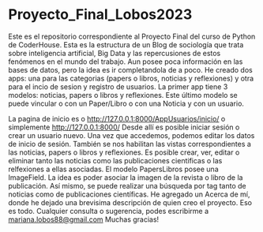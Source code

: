 # Proyecto_Final_Lobos2023
Este es el repositorio correspondiente al Proyecto Final del curso de Python de CoderHouse.
Esta es la estructura de un Blog de sociología que trata sobre inteligencia artificial, Big Data y las repercusiones de estos fenómenos en el mundo del trabajo. Aun posee poca información en las bases de datos, pero la idea es ir completandola de a poco. 
He creado dos apps: una para las categorias (papers o libros, noticias y reflexiones) y otra para el incio de sesion y registro de usuarios. 
La primer app tiene 3 modelos: noticias, papers o libros y reflexiones. Este último modelo se puede vincular o con un Paper/Libro o con una Noticia y con un usuario.

La pagina de inicio es o http://127.0.0.1:8000/AppUsuarios/inicio/ o simplemente http://127.0.0.1:8000/ 
Desde allí es posible iniciar sesión o crear un usuario nuevo.
Una vez que accedemos, podemos editar los datos de inicio de sesión.
También se nos habilitan las vistas correspondientes a las noticias, papers o libros y reflexiones.
Es posible crear, ver, editar o eliminar tanto las noticias como las publicaciones cientificas o las relfexiones a ellas asociadas. El modelo PapersLibros posee una ImageField. La idea es poder asociar la imagen de la revista o libro de la publicación.
Así mismo, se puede realizar una búsqueda por tag tanto de noticias como de publicaciones científicas.
He agregado un Acerca de mí, donde he dejado una brevisima descripción de quien creo el proyecto.
Eso es todo. 
Cualquier consulta o sugerencia, podes escribirme a mariana.lobos88@gmail.com
Muchas gracias!



